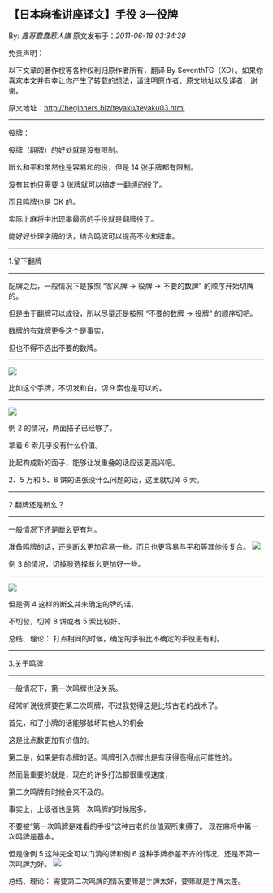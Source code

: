 ## 【日本麻雀讲座译文】手役 3—役牌

By: _鑫哥蠢蠢惹人嫌_ 原文发布于：_2011-06-18 03:34:39_

免责声明：

以下文章的著作权等各种权利归原作者所有，翻译 By
SeventhTG（XD）。如果你喜欢本文并有幸让你产生了转载的想法，请注明原作者、原文地址以及译者，谢谢。

原文地址：http://beginners.biz/teyaku/teyaku03.html

---

役牌：

役牌（翻牌）的好处就是没有限制。

断幺和平和虽然也是容易和的役，但是 14 张手牌都有限制。

没有其他只需要 3 张牌就可以搞定一翻缚的役了。

而且鸣牌也是 OK 的。

实际上麻将中出现率最高的手役就是翻牌役了。

能好好处理字牌的话，结合鸣牌可以提高不少和牌率。

---

1.留下翻牌

---

配牌之后，一般情况下是按照 “客风牌 → 役牌 → 不要的数牌”
的顺序开始切牌的。

但是由于翻牌可以成役，所以尽量还是按照 “不要的数牌 → 役牌”
的顺序切吧。

数牌的有效牌更多这个是事实，

但也不得不选出不要的数牌。

---

![](http://s3.sinaimg.cn/middle/7f78b76fxa5edcbd07ca2&690)

比如这个手牌，不切发和白，切 9 索也是可以的。

---

![](http://s8.sinaimg.cn/middle/7f78b76fxa5edd0a58ec7&690)

例 2 的情况，两面搭子已经够了。

拿着 6 索几乎没有什么价值。

比起构成新的面子，能够让发重叠的话应该更高兴吧。

2、5 万和 5、8 饼的进张没什么问题的话，这里就切掉 6 索。

---

2.翻牌还是断幺？

---

一般情况下还是断幺更有利。

准备鸣牌的话，还是断幺更加容易一些。而且也更容易与平和等其他役复合。
![](http://s7.sinaimg.cn/middle/7f78b76fx76fe31bd8116&690)

例 3 的情况，切掉發选择断幺更加好一些。

---

![](http://s15.sinaimg.cn/middle/7f78b76fxe7b4bd8ef15e&690)

但是例 4 这样的断幺并未确定的牌的话，

不切發，切掉 8 饼或者 5 索比较好。

总结、理论：
打点相同的时候，确定的手役比不确定的手役更有利。

---

3.关于鸣牌

---

一般情况下，第一次鸣牌也没关系。

经常听说役牌要在第二次鸣牌，不过我觉得这是比较古老的战术了。

首先，和了小牌的话能够破坏其他人的机会

这是比点数更加有价值的。

第二是，如果是有赤牌的话。鸣牌引入赤牌也是有获得高得点可能性的。

然而最重要的就是，现在的许多打法都很重视速度，

第二次鸣牌有时候会来不及的。

事实上，上级者也是第一次鸣牌的时候居多。

不要被“第一次鸣牌是难看的手役”这种古老的价值观所束缚了。
现在麻将中第一次鸣牌是基本。

但是像例 5 这种完全可以门清的牌和例 6 这种手牌参差不齐的情况，还是不第一次鸣牌为好。
![](http://s5.sinaimg.cn/middle/7f78b76fxa5ee285de124&690)

总结、理论：
需要第二次鸣牌的情况要嘛是手牌太好，要嘛就是手牌太差。
